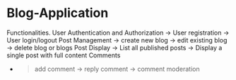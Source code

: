 # Blog-Application

Functionalities. 
User Authentication and Authorization
-> User registration
-> User login/logout
Post Management
-> create new blog
-> edit existing blog
-> delete blog or blogs
Post Display
-> List all published posts
-> Display a single post with full content
Comments
- > add comment
-> reply comment
-> comment moderation


